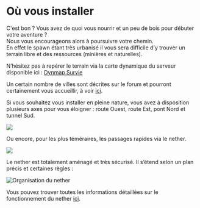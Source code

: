 # Où vous installer

C'est bon ? Vous avez de quoi vous nourrir et un peu de bois pour débuter votre aventure ?  
Nous vous encourageons alors à poursuivre votre chemin.  
En effet le spawn étant très urbanisé il vous sera difficile d’y trouver un terrain libre et des ressources \(minières et naturelles\).

N’hésitez pas à repérer le terrain via la carte dynamique du serveur disponible ici : [Dynmap Survie](http://map.play-mc.fr/)

Un certain nombre de villes sont décrites sur le forum et pourront certainement vous accueillir, à voir [ici](http://play-mc.fr/forum/t/villes).

Si vous souhaitez vous installer en pleine nature, vous avez à disposition plusieurs axes pour vous éloigner : route Ouest, route Est, pont Nord et tunnel Sud.

![](../../.gitbook/assets/ressources4.jpg)

Ou encore, pour les plus téméraires, les passages rapides via le nether.

![](../../.gitbook/assets/ressources5.jpg)

Le nether est totalement aménagé et très sécurisé. Il s’étend selon un plan précis et certaines règles :

![Organisation du nether](../../.gitbook/assets/nether1.png)

Vous pouvez trouver toutes les informations détaillées sur le fonctionnement du nether [ici](http://play-mc.fr/forum/d/292-organisation-du-nether).

